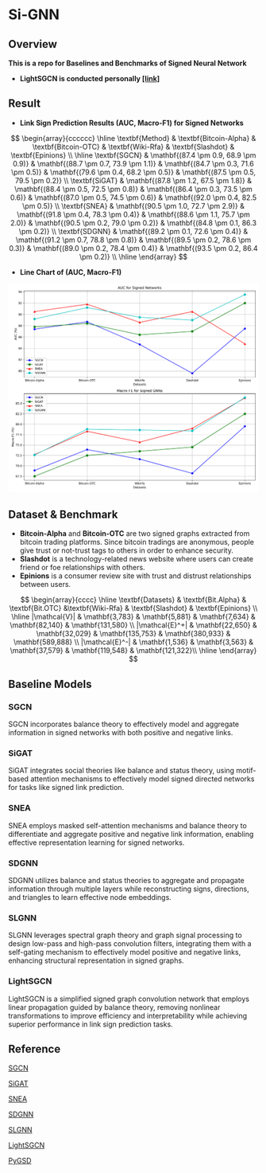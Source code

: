 # Si-GNN

## Overview

**This is a repo for Baselines and Benchmarks of Signed Neural Network**

- **LightSGCN is conducted personally [[link]](https://github.com/akarinmoe/LightSGCN)**

## Result

- **Link Sign Prediction Results (AUC, Macro-F1) for Signed Networks** 

$$
\begin{array}{cccccc}
\hline
\textbf{Method} & \textbf{Bitcoin-Alpha} & \textbf{Bitcoin-OTC} & \textbf{Wiki-Rfa} & \textbf{Slashdot} & \textbf{Epinions} \\
\hline
\textbf{SGCN} & \mathbf{(87.4 \pm 0.9, 68.9 \pm 0.9)} & \mathbf{(88.7 \pm 0.7, 73.9 \pm 1.1)} & \mathbf{(84.7 \pm 0.3, 71.6 \pm 0.5)} & \mathbf{(79.6 \pm 0.4, 68.2 \pm 0.5)} & \mathbf{(87.5 \pm 0.5, 79.5 \pm 0.2)} \\
\textbf{SiGAT} & \mathbf{(87.8 \pm 1.2, 67.5 \pm 1.8)} & \mathbf{(88.4 \pm 0.5, 72.5 \pm 0.8)} & \mathbf{(86.4 \pm 0.3, 73.5 \pm 0.6)} & \mathbf{(87.0 \pm 0.5, 74.5 \pm 0.6)} & \mathbf{(92.0 \pm 0.4, 82.5 \pm 0.5)} \\
\textbf{SNEA} & \mathbf{(90.5 \pm 1.0, 72.7 \pm 2.9)} & \mathbf{(91.8 \pm 0.4, 78.3 \pm 0.4)} & \mathbf{(88.6 \pm 1.1, 75.7 \pm 2.0)} & \mathbf{(90.5 \pm 0.2, 79.0 \pm 0.2)} & \mathbf{(84.8 \pm 0.1, 86.3 \pm 0.2)} \\
\textbf{SDGNN} & \mathbf{(89.2 \pm 0.1, 72.6 \pm 0.4)} & \mathbf{(91.2 \pm 0.7, 78.8 \pm 0.8)} & \mathbf{(89.5 \pm 0.2, 78.6 \pm 0.3)} & \mathbf{(89.0 \pm 0.2, 78.4 \pm 0.4)} & \mathbf{(93.5 \pm 0.2, 86.4 \pm 0.2)} \\
\hline
\end{array}
$$

- **Line Chart of (AUC, Macro-F1)**

![figure](./assets/figure.png)

## Dataset & Benchmark

- **Bitcoin-Alpha** and **Bitcoin-OTC** are two signed graphs extracted from bitcoin trading platforms. Since bitcoin tradings are anonymous, people give trust or not-trust tags to others in order to enhance security.
- **Slashdot** is a technology-related news website where users can create friend or foe relationships with others.
- **Epinions** is a consumer review site with trust and distrust relationships between users.

$$
\begin{array}{cccc}
\hline
\textbf{Datasets} & \textbf{Bit.Alpha} & \textbf{Bit.OTC} &\textbf{Wiki-Rfa} & \textbf{Slashdot} & \textbf{Epinions} \\
\hline
|\mathcal{V}| & \mathbf{3,783} & \mathbf{5,881} & \mathbf{7,634} & \mathbf{82,140} & \mathbf{131,580} \\
|\mathcal{E}^+| & \mathbf{22,650} & \mathbf{32,029} & \mathbf{135,753} & \mathbf{380,933} & \mathbf{589,888} \\
|\mathcal{E}^-| & \mathbf{1,536} & \mathbf{3,563} & \mathbf{37,579} & \mathbf{119,548} & \mathbf{121,322}\\
\hline
\end{array}
$$

## Baseline Models

### SGCN

SGCN incorporates balance theory to effectively model and aggregate information in signed networks with both positive and negative links.

### SiGAT

SiGAT integrates social theories like balance and status theory, using motif-based attention mechanisms to effectively model signed directed networks for tasks like signed link prediction.

### SNEA

SNEA employs masked self-attention mechanisms and balance theory to differentiate and aggregate positive and negative link information, enabling effective representation learning for signed networks.

### SDGNN

SDGNN utilizes balance and status theories to aggregate and propagate information through multiple layers while reconstructing signs, directions, and triangles to learn effective node embeddings.

### SLGNN

SLGNN leverages spectral graph theory and graph signal processing to design low-pass and high-pass convolution filters, integrating them with a self-gating mechanism to effectively model positive and negative links, enhancing structural representation in signed graphs.

### LightSGCN

LightSGCN is a simplified signed graph convolution network that employs linear propagation guided by balance theory, removing nonlinear transformations to improve efficiency and interpretability while achieving superior performance in link sign prediction tasks.

## Reference

[SGCN](https://arxiv.org/pdf/1808.06354)

[SiGAT](https://arxiv.org/pdf/1906.10958)

[SNEA](https://ojs.aaai.org/index.php/AAAI/article/view/5911/5767)

[SDGNN](https://arxiv.org/pdf/2101.02390)

[SLGNN](https://ojs.aaai.org/index.php/AAAI/article/view/25565/25337)

[LightSGCN](https://dl.acm.org/doi/pdf/10.1145/3477495.3531917)

[PyGSD](https://arxiv.org/pdf/2202.10793)